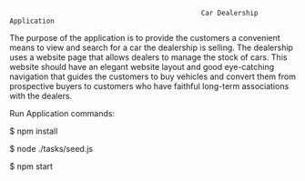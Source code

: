                                                    Car Dealership Application
The purpose of the application is to provide the customers a convenient means to view and search for a car the dealership is selling. The dealership uses a website page that allows dealers to manage the stock of cars. This website should have an elegant website layout and good eye-catching navigation that guides the customers to buy vehicles and convert them from prospective buyers to customers who have faithful long-term associations with the dealers.

Run Application commands:

$ npm install

$ node ./tasks/seed.js

$ npm start

